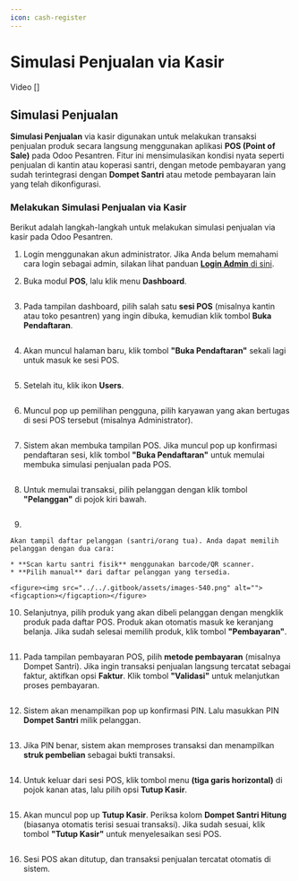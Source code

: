 ```yaml
---
icon: cash-register
---
```


# Simulasi Penjualan via Kasir

Video \[]

## Simulasi Penjualan

**Simulasi Penjualan** via kasir digunakan untuk melakukan transaksi penjualan produk secara langsung menggunakan aplikasi **POS (Point of Sale)** pada Odoo Pesantren. Fitur ini mensimulasikan kondisi nyata seperti penjualan di kantin atau koperasi santri, dengan metode pembayaran yang sudah terintegrasi dengan **Dompet Santri** atau metode pembayaran lain yang telah dikonfigurasi.

### Melakukan Simulasi Penjualan via Kasir

Berikut adalah langkah-langkah untuk melakukan simulasi penjualan via kasir pada Odoo Pesantren.

1. Login menggunakan akun administrator. Jika Anda belum memahami cara login sebagai admin, silakan lihat panduan [**Login Admin** di sini](../../panduan-login/login-admin.md).
2.  Buka modul **POS**, lalu klik menu **Dashboard**.

    <figure><img src="../../.gitbook/assets/images-533.png" alt=""><figcaption></figcaption></figure>


3.  Pada tampilan dashboard, pilih salah satu **sesi POS** (misalnya kantin atau toko pesantren) yang ingin dibuka, kemudian klik tombol **Buka Pendaftaran**.

    <figure><img src="../../.gitbook/assets/images-534.png" alt=""><figcaption></figcaption></figure>


4.  Akan muncul halaman baru, klik tombol **"Buka Pendaftaran"** sekali lagi untuk masuk ke sesi POS.

    <figure><img src="../../.gitbook/assets/images-535.png" alt=""><figcaption></figcaption></figure>


5.  Setelah itu, klik ikon **Users**.

    <figure><img src="../../.gitbook/assets/images-536.png" alt=""><figcaption></figcaption></figure>


6.  Muncul pop up pemilihan pengguna, pilih karyawan yang akan bertugas di sesi POS tersebut (misalnya Administrator).

    <figure><img src="../../.gitbook/assets/images-537.png" alt=""><figcaption></figcaption></figure>


7.  Sistem akan membuka tampilan POS. Jika muncul pop up konfirmasi pendaftaran sesi, klik tombol **"Buka Pendaftaran"** untuk memulai membuka simulasi penjualan pada POS.

    <figure><img src="../../.gitbook/assets/images-538.png" alt=""><figcaption></figcaption></figure>


8.  Untuk memulai transaksi, pilih pelanggan dengan klik tombol **"Pelanggan"** di pojok kiri bawah.

    <figure><img src="../../.gitbook/assets/images-539.png" alt=""><figcaption></figcaption></figure>


9.

    Akan tampil daftar pelanggan (santri/orang tua). Anda dapat memilih pelanggan dengan dua cara:

    * **Scan kartu santri fisik** menggunakan barcode/QR scanner.
    * **Pilih manual** dari daftar pelanggan yang tersedia.

    <figure><img src="../../.gitbook/assets/images-540.png" alt=""><figcaption></figcaption></figure>


10. Selanjutnya, pilih produk yang akan dibeli pelanggan dengan mengklik produk pada daftar POS. Produk akan otomatis masuk ke keranjang belanja. Jika sudah selesai memilih produk, klik tombol **"Pembayaran"**.

    <figure><img src="../../.gitbook/assets/images-541.png" alt=""><figcaption></figcaption></figure>


11. Pada tampilan pembayaran POS, pilih **metode pembayaran** (misalnya Dompet Santri). Jika ingin transaksi penjualan langsung tercatat sebagai faktur, aktifkan opsi **Faktur**. Klik tombol **"Validasi"** untuk melanjutkan proses pembayaran.

    <figure><img src="../../.gitbook/assets/images-542.png" alt=""><figcaption></figcaption></figure>


12. Sistem akan menampilkan pop up konfirmasi PIN. Lalu masukkan PIN **Dompet Santri** milik pelanggan.

    <figure><img src="../../.gitbook/assets/images-543.png" alt=""><figcaption></figcaption></figure>


13. Jika PIN benar, sistem akan memproses transaksi dan menampilkan **struk pembelian** sebagai bukti transaksi.

    <figure><img src="../../.gitbook/assets/images-544.png" alt=""><figcaption></figcaption></figure>


14. Untuk keluar dari sesi POS, klik tombol menu **(tiga garis horizontal)** di pojok kanan atas, lalu pilih opsi **Tutup Kasir**.

    <figure><img src="../../.gitbook/assets/images-545.png" alt=""><figcaption></figcaption></figure>


15. Akan muncul pop up **Tutup Kasir**. Periksa kolom **Dompet Santri Hitung** (biasanya otomatis terisi sesuai transaksi). Jika sudah sesuai, klik tombol **"Tutup Kasir"** untuk menyelesaikan sesi POS.

    <figure><img src="../../.gitbook/assets/images-546 (1).png" alt=""><figcaption></figcaption></figure>


16. Sesi POS akan ditutup, dan transaksi penjualan tercatat otomatis di sistem.

